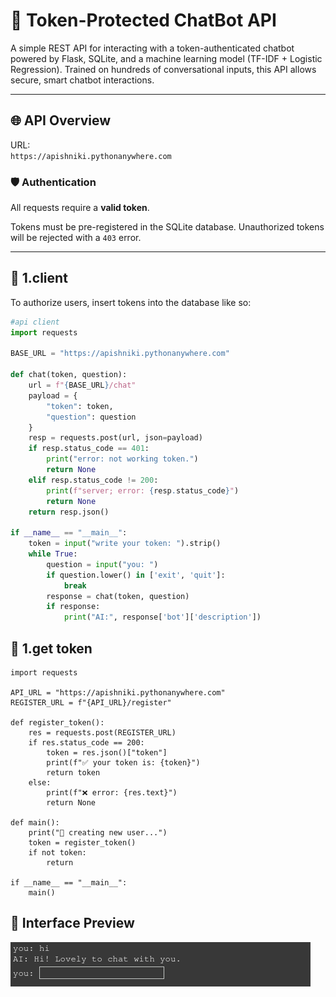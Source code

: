 # 🧠 Token-Protected ChatBot API

A simple REST API for interacting with a token-authenticated chatbot powered by Flask, SQLite, and a machine learning model (TF-IDF + Logistic Regression). Trained on hundreds of conversational inputs, this API allows secure, smart chatbot interactions.

---

## 🌐 API Overview

URL:  
`https://apishniki.pythonanywhere.com`

### 🛡 Authentication
All requests require a **valid token**.

Tokens must be pre-registered in the SQLite database. Unauthorized tokens will be rejected with a `403` error.

---

## 🔑 1.client

To authorize users, insert tokens into the database like so:

```python
#api client
import requests

BASE_URL = "https://apishniki.pythonanywhere.com"

def chat(token, question):
    url = f"{BASE_URL}/chat"
    payload = {
        "token": token,
        "question": question
    }
    resp = requests.post(url, json=payload)
    if resp.status_code == 401:
        print("error: not working token.")
        return None
    elif resp.status_code != 200:
        print(f"server; error: {resp.status_code}")
        return None
    return resp.json()

if __name__ == "__main__":
    token = input("write your token: ").strip()
    while True:
        question = input("you: ")
        if question.lower() in ['exit', 'quit']:
            break
        response = chat(token, question)
        if response:
            print("AI:", response['bot']['description'])
```

## 🔑 1.get token 

```
import requests

API_URL = "https://apishniki.pythonanywhere.com"
REGISTER_URL = f"{API_URL}/register"

def register_token():
    res = requests.post(REGISTER_URL)
    if res.status_code == 200:
        token = res.json()["token"]
        print(f"✅ your token is: {token}")
        return token
    else:
        print(f"❌ error: {res.text}")
        return None

def main():
    print("🚀 creating new user...")
    token = register_token()
    if not token:
        return

if __name__ == "__main__":
    main()

```
## 📸 Interface Preview

![Interface](https://github.com/SSD-unix/LAV_AI_API/blob/main/Screenshot%20From%202025-08-20%2005-53-15.png?raw=true)
